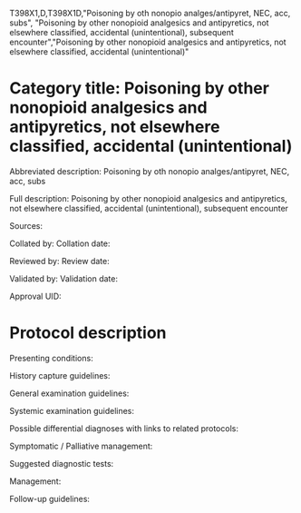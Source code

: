 T398X1,D,T398X1D,"Poisoning by oth nonopio analges/antipyret, NEC, acc, subs", "Poisoning by other nonopioid analgesics and antipyretics, not elsewhere classified, accidental (unintentional), subsequent encounter","Poisoning by other nonopioid analgesics and antipyretics, not elsewhere classified, accidental (unintentional)"
# Category title: Poisoning by other nonopioid analgesics and antipyretics, not elsewhere classified, accidental (unintentional)

Abbreviated description: Poisoning by oth nonopio analges/antipyret, NEC, acc, subs

Full description: Poisoning by other nonopioid analgesics and antipyretics, not elsewhere classified, accidental (unintentional), subsequent encounter

Sources:

Collated by:
Collation date:

Reviewed by:
Review date:

Validated by:
Validation date:

Approval UID:

# Protocol description

Presenting conditions:

History capture guidelines:

General examination guidelines:

Systemic examination guidelines:

Possible differential diagnoses with links to related protocols:

Symptomatic / Palliative management:

Suggested diagnostic tests:

Management:

Follow-up guidelines:
